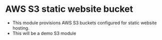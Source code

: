 # AWS S3 static website bucket

- This module provisions AWS S3 buckets configured for static website hosting.
- This will be a demo S3 module
